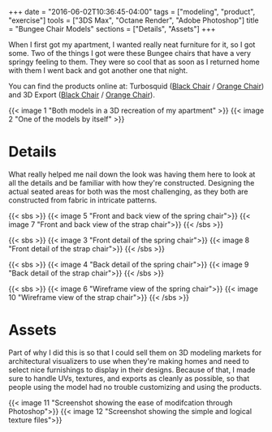 +++
date = "2016-06-02T10:36:45-04:00"
tags = ["modeling", "product", "exercise"]
tools = ["3DS Max", "Octane Render", "Adobe Photoshop"]
title = "Bungee Chair Models"
sections = ["Details", "Assets"]
+++

When I first got my apartment, I wanted really neat furniture for it, so I got some. Two of the things I got were these Bungee chairs that have a very springy feeling to them. They were so cool that as soon as I returned home with them I went back and got another one that night.

You can find the products online at: Turbosquid ([Black Chair](http://www.turbosquid.com/3d-models/bungee-chair-3d-obj/1048205) / [Orange Chair](http://www.turbosquid.com/3d-models/3d-bungee-chair/1048195)) and 3D Export ([Black Chair](https://3dexport.com/3dmodel-bungee-chair-2-123069.htm) / [Orange Chair](https://3dexport.com/3dmodel-bungee-chair-1-123068.htm)).

{{< image 1 "Both models in a 3D recreation of my apartment" >}}
{{< image 2 "One of the models by itself" >}}

# Details
What really helped me nail down the look was having them here to look at all the details and be familiar with how they're constructed. Designing the actual seated areas for both was the most challenging, as they both are constructed from fabric in intricate patterns.

{{< sbs >}}
  {{< image 5 "Front and back view of the spring chair">}}
  {{< image 7 "Front and back view of the strap chair">}}
{{< /sbs >}}

{{< sbs >}}
  {{< image 3 "Front detail of the spring chair">}}
  {{< image 8 "Front detail of the strap chair">}}
{{< /sbs >}}

{{< sbs >}}
  {{< image 4 "Back detail of the spring chair">}}
  {{< image 9 "Back detail of the strap chair">}}
{{< /sbs >}}

{{< sbs >}}
  {{< image 6 "Wireframe view of the spring chair">}}
  {{< image 10 "Wireframe view of the strap chair">}}
{{< /sbs >}}

# Assets
Part of why I did this is so that I could sell them on 3D modeling markets for architectural visualizers to use when they're making homes and need to select nice furnishings to display in their designs. Because of that, I made sure to handle UVs, textures, and exports as cleanly as possible, so that people using the model had no trouble customizing and using the products.

{{< image 11 "Screenshot showing the ease of modifcation through Photoshop">}}
{{< image 12 "Screenshot showing the simple and logical texture files">}}
